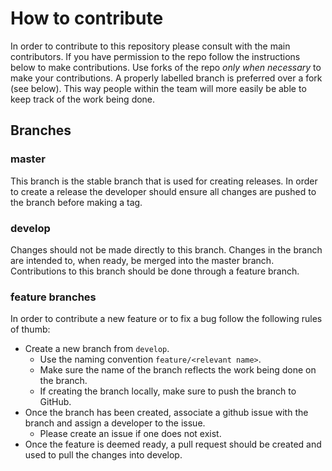 # How to contribute

In order to contribute to this repository please consult with the main contributors. If you have permission to the repo follow the instructions below to make contributions. Use forks of the repo _only when necessary_ to make your contributions. A properly labelled branch is preferred over a fork (see below). This way people within the team will more easily be able to keep track of the work being done.

## Branches

### master

This branch is the stable branch that is used for creating releases. In order to create a release the developer should ensure all changes are pushed to the branch before making a tag.

### develop

Changes should not be made directly to this branch. Changes in the branch are intended to, when ready, be merged into the master branch. Contributions to this branch should be done through a feature branch.

### feature branches

In order to contribute a new feature or to fix a bug follow the following rules of thumb:

- Create a new branch from `develop`.
     * Use the naming convention `feature/<relevant name>`.
     * Make sure the name of the branch reflects the work being done on the branch.
     * If creating the branch locally, make sure to push the branch to GitHub.
- Once the branch has been created, associate a github issue with the branch and assign a developer to the issue.
     * Please create an issue if one does not exist.
- Once the feature is deemed ready, a pull request should be created and used to pull the changes into develop. 
